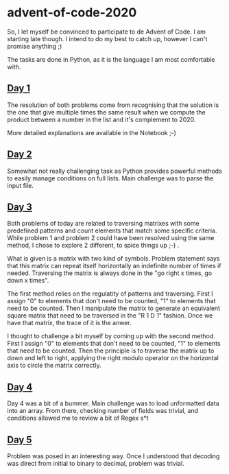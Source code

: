 # advent-of-code-2020

So, I let myself be convinced to participate to de Advent of Code. I am starting late though. I intend to do my best to catch up, however I can't promise anything ;) 

The tasks are done in Python, as it is the language I am most comfortable with.

## [Day 1](https://adventofcode.com/2020/day/1)
The resolution of both problems come from recognising that the solution is the one that give multiple times the same result when we compute the product between a number in the list and it's complement to 2020.

More detailed explanations are available in the Notebook ;-)

## [Day 2](https://adventofcode.com/2020/day/2)

Somewhat not really challenging task as Python provides powerful methods to easily manage conditions on full lists. Main challenge was to parse the input file.

## [Day 3](https://adventofcode.com/2020/day/3)

Both problems of today are related to traversing matrixes with some predefined patterns and count elements that match some specific criteria. While problem 1 and problem 2 could have been resolved using the same method, I chose to explore 2 different, to spice things up ;-) .

What is given is a matrix with two kind of symbols. Problem statement says that this matrix can repeat itself horizontally an indefinite number of times if needed. Traversing the matrix is always done in the "go right x times, go down x times".

The first method relies on the regulatity of patterns and traversing. First I assign "0" to elements that don't need to be counted, "1" to elements that need to be counted. Then I manipulate the matrix to generate an equivalent square matrix that need to be traversed in the "R 1 D 1" fashion. Once we have that matrix, the trace of it is the anwer.

I thought to challenge a bit myself by coming up with the second method. First I assign "0" to elements that don't need to be counted, "1" to elements that need to be counted. Then the principle is to traverse the matrix up to down and left to right, applying the right modulo operator on the horizontal axis to circle the matrix correctly.

## [Day 4](https://adventofcode.com/2020/day/4)

Day 4 was a bit of a bummer. Main challenge was to load unformatted data into an array. From there, checking number of fields was trivial, and conditions allowed me to review a bit of Regex s*t 

## [Day 5](https://adventofcode.com/2020/day/5)
Problem was posed in an interesting way. Once I understood that decoding was direct from initial to binary to decimal, problem was trivial.
